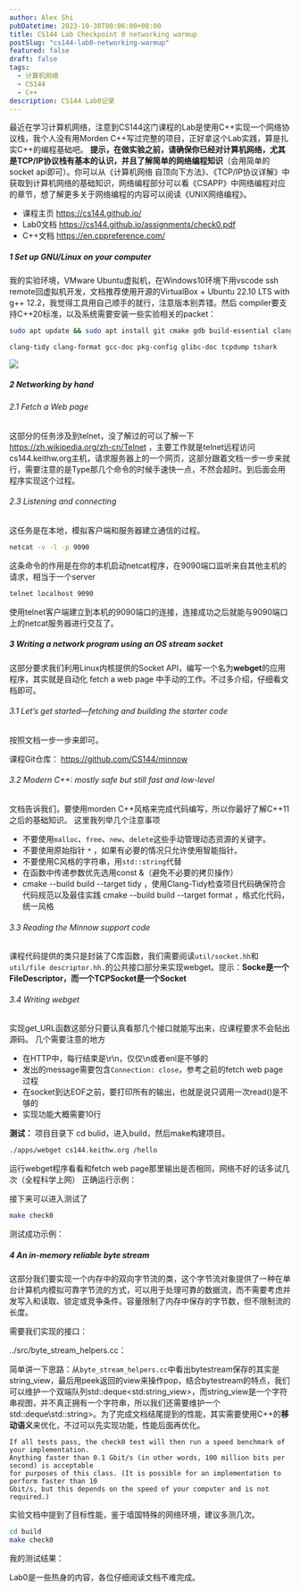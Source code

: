 ```yaml
---
author: Alex Shi
pubDatetime: 2023-10-30T00:06:00+08:00
title: CS144 Lab Checkpoint 0 networking warmup
postSlug: "cs144-lab0-networking-warmup"
featured: false
draft: false
tags:
  - 计算机网络
  - CS144
  - C++
description: CS144 Lab0记录
---
```


最近在学习计算机网络，注意到CS144这门课程的Lab是使用C++实现一个网络协议栈，我个人没有用Morden C++写过完整的项目，正好拿这个Lab实践，算是扎实C++的编程基础吧。
**提示，在做实验之前，请确保你已经对计算机网络，尤其是TCP/IP协议栈有基本的认识，并且了解简单的网络编程知识**（会用简单的socket api即可）。你可以从《计算机网络 自顶向下方法》、《TCP/IP协议详解》中获取到计算机网络的基础知识，网络编程部分可以看《CSAPP》中网络编程对应的章节，想了解更多关于网络编程的内容可以阅读《UNIX网络编程》。

- 课程主页 https://cs144.github.io/
- Lab0文档 https://cs144.github.io/assignments/check0.pdf
- C++文档 https://en.cppreference.com/

##### 1 Set up GNU/Linux on your computer

我的实验环境，VMware Ubuntu虚拟机，在Windows10环境下用vscode ssh remote回虚拟机开发，文档推荐使用开源的VirtualBox + Ubuntu 22.10 LTS with g++ 12.2，我觉得工具用自己顺手的就行，注意版本别弄错。然后 compiler要支持C++20标准，以及系统需要安装一些实验相关的packet：

```bash
sudo apt update && sudo apt install git cmake gdb build-essential clang \

clang-tidy clang-format gcc-doc pkg-config glibc-doc tcpdump tshark
```

<!-- ![](https://telegra.ph/lab0-1-10-29) -->
<img src="https://telegra.ph/lab0-1-10-29">
<!-- ![](../../assets/images/cs144/lab0/pic1.png) -->

##### 2 Networking by hand

###### 2.1 Fetch a Web page

这部分的任务涉及到telnet，没了解过的可以了解一下 https://zh.wikipedia.org/zh-cn/Telnet ，主要工作就是telnet远程访问cs144.keithw.org主机，请求服务器上的一个网页，这部分跟着文档一步一步来就行，需要注意的是Type那几个命令的时候手速快一点，不然会超时。到后面会用程序实现这个过程。

<!-- ![](../../assets/images/cs144/lab0/pic2.png) -->

###### 2.3 Listening and connecting

这任务是在本地，模拟客户端和服务器建立通信的过程。

```bash
netcat -v -l -p 9090
```

这条命令的作用是在你的本机启动netcat程序，在9090端口监听来自其他主机的请求，相当于一个server

```bash
telnet localhost 9090
```

使用telnet客户端建立到本机的9090端口的连接，连接成功之后就能与9090端口上的netcat服务器进行交互了。

<!-- ![](../../assets/images/cs144/lab0/pic3.png) -->

##### 3 Writing a network program using an OS stream socket

这部分要求我们利用Linux内核提供的Socket API，编写一个名为**webget**的应用程序，其实就是自动化 fetch a web page 中手动的工作。不过多介绍，仔细看文档即可。

<!-- ![](../../assets/images/cs144/lab0/pic4.png) -->

###### 3.1 Let’s get started—fetching and building the starter code

按照文档一步一步来即可。

课程Git仓库： https://github.com/CS144/minnow

###### 3.2 Modern C++: mostly safe but still fast and low-level

文档告诉我们，要使用morden C++风格来完成代码编写，所以你最好了解C++11之后的基础知识。
这里我列举几个注意事项

- 不要使用`malloc`、`free`、`new`、`delete`这些手动管理动态资源的关键字。
- 不要使用原始指针 `*` ，如果有必要的情况只允许使用智能指针。
- 不要使用C风格的字符串，用`std::string`代替
- 在函数中传递参数优先选用const &（避免不必要的拷贝操作）
- cmake --build build --target tidy ，使用Clang-Tidy检查项目代码确保符合代码规范以及最佳实践
  cmake --build build --target format ，格式化代码，统一风格

###### 3.3 Reading the Minnow support code

课程代码提供的类只是封装了C库函数，我们需要阅读`util/socket.hh`和`util/file descriptor.hh.`的公共接口部分来实现webget。提示：**Socke是一个FileDescriptor，而一个TCPSocket是一个Socket**

<!-- ![](../../assets/images/cs144/lab0/pic5.png) -->

###### 3.4 Writing webget

实现get_URL函数这部分只要认真看那几个接口就能写出来，应课程要求不会贴出源码。
几个需要注意的地方

- 在HTTP中，每行结束是\r\n，仅仅\n或者enl是不够的
- 发出的message需要包含`Connection: close`，参考之前的fetch web page过程
- 在socket到达EOF之前，要打印所有的输出，也就是说只调用一次read()是不够的
- 实现功能大概需要10行

**测试：** 项目目录下 cd bulid，进入build，然后make构建项目。

```bash
./apps/webget cs144.keithw.org /hello
```

运行webget程序看看和fetch web page那里输出是否相同，网络不好的话多试几次（全程科学上网）
正确运行示例：

<!-- ![](../../assets/images/cs144/lab0/pic6.png) -->

接下来可以进入测试了

```bash
make check0
```

测试成功示例：

<!-- ![](../../assets/images/cs144/lab0/pic7.png) -->

##### 4 An in-memory reliable byte stream

这部分我们要实现一个内存中的双向字节流的类，这个字节流对象提供了一种在单台计算机内模拟可靠字节流的方式，可以用于处理可靠的数据流，而不需要考虑并发写入和读取、锁定或竞争条件。容量限制了内存中保存的字节数，但不限制流的长度。

需要我们实现的接口：

<!-- ![](../../assets/images/cs144/lab0/pic8.png) -->

<!-- ![](../../assets/images/cs144/lab0/pic9.png) -->

../src/byte_stream_helpers.cc：

<!-- ![](../../assets/images/cs144/lab0/pic10.png) -->

简单讲一下思路：从`byte_stream_helpers.cc`中看出bytestream保存的其实是string_view，最后用peek返回的view来操作pop，结合bytestream的特点，我们可以维护一个双端队列std::deque\<std:string_view>，而string_view是一个字符串视图，并不真正拥有一个字符串，所以我们还需要维护一个std::deque\std::string>。为了完成文档结尾提到的性能，其实需要使用C++的**移动语义**来优化，不过可以先实现功能，性能后面再优化。

    If all tests pass, the check0 test will then run a speed benchmark of your implementation.
    Anything faster than 0.1 Gbit/s (in other words, 100 million bits per second) is acceptable
    for purposes of this class. (It is possible for an implementation to perform faster than 10
    Gbit/s, but this depends on the speed of your computer and is not required.)

实验文档中提到了目标性能，鉴于墙国特殊的网络环境，建议多测几次。

```bash
cd build
make check0
```

我的测试结果：

<!-- ![](../../assets/images/cs144/lab0/pic11.png) -->

Lab0是一些热身的内容，各位仔细阅读文档不难完成。
